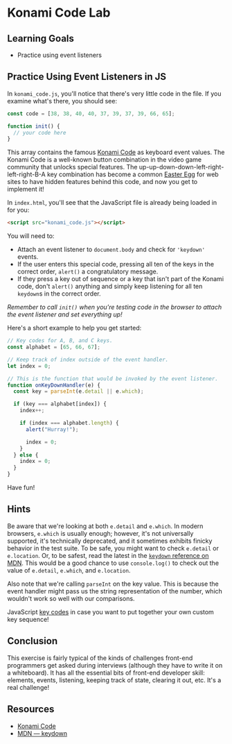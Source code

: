 # Konami Code Lab

## Learning Goals

- Practice using event listeners

## Practice Using Event Listeners in JS

In `konami_code.js`, you'll notice that there's very little code in the file.
If you examine what's there, you should see:

```js
const code = [38, 38, 40, 40, 37, 39, 37, 39, 66, 65];

function init() {
  // your code here
}
```

This array contains the famous [Konami Code][] as keyboard event values. The
Konami Code is a well-known button combination in the video game community that
unlocks special features. The up-up-down-down-left-right-left-right-B-A key
combination has become a common [Easter Egg][] for web sites to have hidden
features behind this code, and now you get to implement it!

In `index.html`, you'll see that the JavaScript file is already being loaded in
for you:

```html
<script src="konami_code.js"></script>
```

You will need to:

- Attach an event listener to `document.body` and check for `'keydown'`
  events.
- If the user enters this special code, pressing all ten of the keys in the
  correct order, `alert()` a congratulatory message.
- If they press a key out of sequence or a key that isn't part of the Konami
  code, don't `alert()` anything and simply keep listening for all ten
  `keydown`s in the correct order.

_Remember to call `init()` when you're testing code in the browser to attach
the event listener and set everything up!_

Here's a short example to help you get started:

```js
// Key codes for A, B, and C keys.
const alphabet = [65, 66, 67];

// Keep track of index outside of the event handler.
let index = 0;

// This is the function that would be invoked by the event listener.
function onKeyDownHandler(e) {
  const key = parseInt(e.detail || e.which);

  if (key === alphabet[index]) {
    index++;

    if (index === alphabet.length) {
      alert("Hurray!");

      index = 0;
    }
  } else {
    index = 0;
  }
}
```

Have fun!

## Hints

Be aware that we're looking at both `e.detail` and `e.which`. In modern
browsers, `e.which` is usually enough; however, it's not universally supported,
it's technically deprecated, and it sometimes exhibits finicky behavior in the
test suite. To be safe, you might want to check `e.detail` or `e.location`. Or,
to be safest, read the latest in the [`keydown` reference on MDN][keydown].
This would be a good chance to use `console.log()` to check out the value of
`e.detail`, `e.which`, and `e.location`.

Also note that we're calling `parseInt` on the key value. This is because the
event handler might pass us the string representation of the number, which
wouldn't work so well with our comparisons.

JavaScript [key codes][] in case you want to put together your own custom key sequence!

## Conclusion

This exercise is fairly typical of the kinds of challenges front-end
programmers get asked during interviews (although they have to write it on a
whiteboard). It has all the essential bits of front-end developer skill:
elements, events, listening, keeping track of state, clearing it out, etc. It's
a real challenge!

## Resources

- [Konami Code](https://en.wikipedia.org/wiki/Konami_Code)
- [MDN — keydown][keydown]

[Konami Code]: https://en.wikipedia.org/wiki/Konami_Code
[Easter Egg]: https://en.wikipedia.org/wiki/Easter_egg_(media)
[key codes]: http://keycode.info/
[keydown]: https://developer.mozilla.org/en-US/docs/Web/Events/keydown
